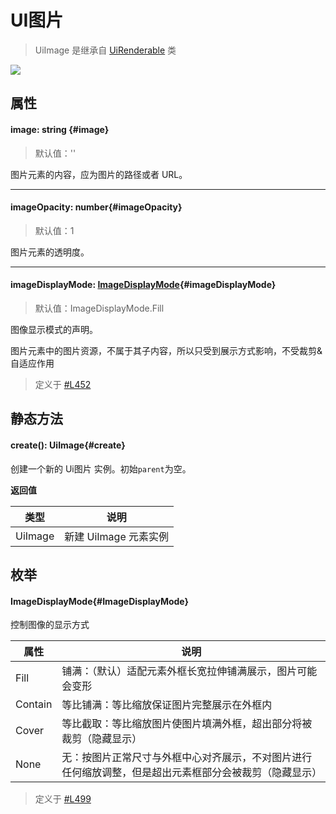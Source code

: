 <script setup>
import '/style.css'
</script>
# UI图片

> UiImage 是继承自 [UiRenderable](/GameUI/UiRenderable) 类

![](/QQ20240923-102303.png)

## 属性

#### <font id="API" />image<font id="Type">: string</font>   {#image} 
> 默认值：''

图片元素的内容，应为图片的路径或者 URL。

---


#### <font id="API" />imageOpacity<font id="Type">: number</font>{#imageOpacity} 
> 默认值：1
 
图片元素的透明度。

---

#### <font id="API" />imageDisplayMode<font id="Type">: [ImageDisplayMode](./UiImage#ImageDisplayMode)</font>{#imageDisplayMode}  
> 默认值：ImageDisplayMode.Fill

图像显示模式的声明。

图片元素中的图片资源，不属于其子内容，所以只受到展示方式影响，不受裁剪&自适应作用

> 定义于 [#L452](https://github.com/box3lab/arena_dts/blob/main/ClientAPI_2024_11_1.d.ts#L452)

## 静态方法

#### <font id="API" />create()<font id="Type">: UiImage</font>{#create} 
创建一个新的 Ui图片 实例。初始`parent`为空。

**返回值**

| **类型** | **说明** |
| --- | --- |
| UiImage | 新建 UiImage 元素实例 |



## 枚举


#### <font id="API" />ImageDisplayMode{#ImageDisplayMode}
控制图像的显示方式

| **属性** | **说明** |
| --- | --- |
| Fill | 铺满：（默认）适配元素外框长宽拉伸铺满展示，图片可能会变形       |
| Contain | 等比铺满：等比缩放保证图片完整展示在外框内      |
| Cover |  等比截取：等比缩放图片使图片填满外框，超出部分将被裁剪（隐藏显示）  |
| None |  无：按图片正常尺寸与外框中心对齐展示，不对图片进行任何缩放调整，但是超出元素框部分会被裁剪（隐藏显示）    |

> 定义于 [#L499](https://github.com/box3lab/arena_dts/blob/main/ClientAPI_2024_11_1.d.ts#L499)
